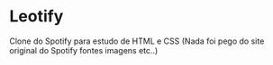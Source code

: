 # Leotify
Clone do Spotify para estudo de HTML e CSS
(Nada foi pego do site original do Spotify fontes imagens etc..)

